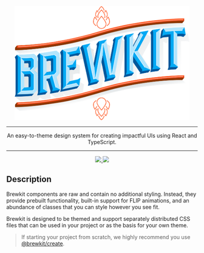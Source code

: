 <p align="center">
  <img width="460" height="300" src=".build/storybook/logo.png">
</p>

---

<p align="center">An easy-to-theme design system for creating impactful UIs using React and TypeScript.</p>

---

<p align="center">
  <a href="https://github.com/brewkit/brewkit-ui/blob/master/LICENSE">
    <img src="https://img.shields.io/badge/license-MIT-blue.svg">
  </a>
  <a href="https://github.com/storybookjs/storybook">
    <img src="https://cdn.jsdelivr.net/gh/storybookjs/brand@master/badge/badge-storybook.svg">
  </a>
</p>


## Description

Brewkit components are raw and contain no additional styling. Instead, they provide prebuilt functionality, built-in support
for FLIP animations, and an abundance of classes that you can style however you see fit.

Brewkit is designed to be themed and support separately distributed CSS files that can be used in your project or as the basis for your own theme.

> If starting your project from scratch, we highly recommend you use [@brewkit/create](https://github.com/brewkit/create).
